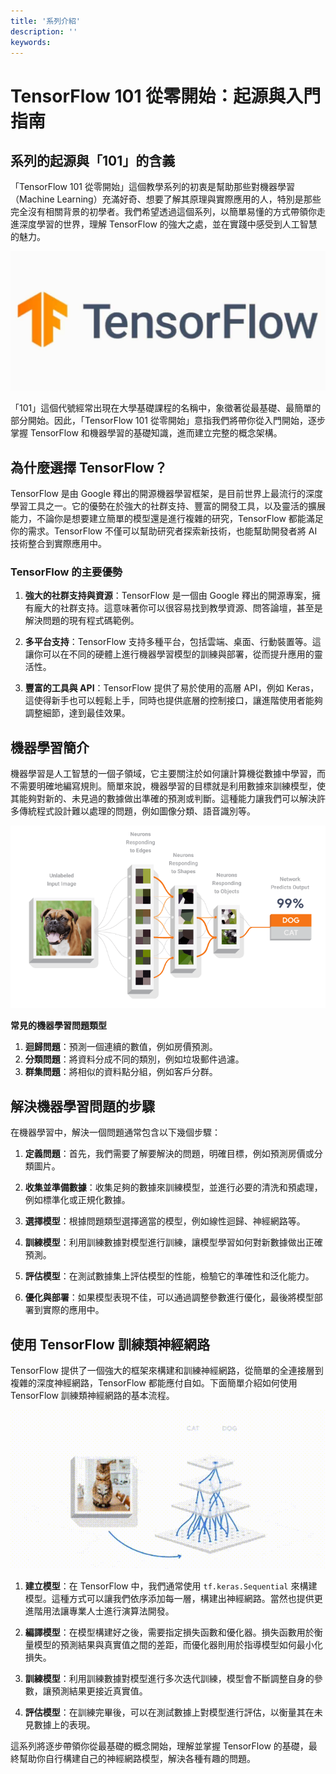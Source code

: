 ```yaml
---
title: '系列介紹'
description: ''
keywords: 
---
```


# TensorFlow 101 從零開始：起源與入門指南

## 系列的起源與「101」的含義

「TensorFlow 101 從零開始」這個教學系列的初衷是幫助那些對機器學習（Machine Learning）充滿好奇、想要了解其原理與實際應用的人，特別是那些完全沒有相關背景的初學者。我們希望透過這個系列，以簡單易懂的方式帶領你走進深度學習的世界，理解 TensorFlow 的強大之處，並在實踐中感受到人工智慧的魅力。

![](./image/img-tf-intro-1.jpg)

「101」這個代號經常出現在大學基礎課程的名稱中，象徵著從最基礎、最簡單的部分開始。因此，「TensorFlow 101 從零開始」意指我們將帶你從入門開始，逐步掌握 TensorFlow 和機器學習的基礎知識，進而建立完整的概念架構。

## 為什麼選擇 TensorFlow？

TensorFlow 是由 Google 釋出的開源機器學習框架，是目前世界上最流行的深度學習工具之一。它的優勢在於強大的社群支持、豐富的開發工具，以及靈活的擴展能力，不論你是想要建立簡單的模型還是進行複雜的研究，TensorFlow 都能滿足你的需求。TensorFlow 不僅可以幫助研究者探索新技術，也能幫助開發者將 AI 技術整合到實際應用中。

### TensorFlow 的主要優勢

1. **強大的社群支持與資源**：TensorFlow 是一個由 Google 釋出的開源專案，擁有龐大的社群支持。這意味著你可以很容易找到教學資源、問答論壇，甚至是解決問題的現有程式碼範例。

2. **多平台支持**：TensorFlow 支持多種平台，包括雲端、桌面、行動裝置等。這讓你可以在不同的硬體上進行機器學習模型的訓練與部署，從而提升應用的靈活性。

3. **豐富的工具與 API**：TensorFlow 提供了易於使用的高層 API，例如 Keras，這使得新手也可以輕鬆上手，同時也提供底層的控制接口，讓進階使用者能夠調整細節，達到最佳效果。

## 機器學習簡介

機器學習是人工智慧的一個子領域，它主要關注於如何讓計算機從數據中學習，而不需要明確地編寫規則。簡單來說，機器學習的目標就是利用數據來訓練模型，使其能夠對新的、未見過的數據做出準確的預測或判斷。這種能力讓我們可以解決許多傳統程式設計難以處理的問題，例如圖像分類、語音識別等。

![](./image/img-tf-intro-2.png)

**常見的機器學習問題類型**

1. **迴歸問題**：預測一個連續的數值，例如房價預測。
2. **分類問題**：將資料分成不同的類別，例如垃圾郵件過濾。
3. **群集問題**：將相似的資料點分組，例如客戶分群。

## 解決機器學習問題的步驟

在機器學習中，解決一個問題通常包含以下幾個步驟：

1. **定義問題**：首先，我們需要了解要解決的問題，明確目標，例如預測房價或分類圖片。

2. **收集並準備數據**：收集足夠的數據來訓練模型，並進行必要的清洗和預處理，例如標準化或正規化數據。

3. **選擇模型**：根據問題類型選擇適當的模型，例如線性迴歸、神經網路等。

4. **訓練模型**：利用訓練數據對模型進行訓練，讓模型學習如何對新數據做出正確預測。

5. **評估模型**：在測試數據集上評估模型的性能，檢驗它的準確性和泛化能力。

6. **優化與部署**：如果模型表現不佳，可以通過調整參數進行優化，最後將模型部署到實際的應用中。

## 使用 TensorFlow 訓練類神經網路
TensorFlow 提供了一個強大的框架來構建和訓練神經網路，從簡單的全連接層到複雜的深度神經網路，TensorFlow 都能應付自如。下面簡單介紹如何使用 TensorFlow 訓練類神經網路的基本流程。

![](./image/img-tf-intro-3.gif)

1. **建立模型**：在 TensorFlow 中，我們通常使用 `tf.keras.Sequential` 來構建模型。這種方式可以讓我們依序添加每一層，構建出神經網路。當然也提供更進階用法讓專業人士進行演算法開發。

2. **編譯模型**：在模型構建好之後，需要指定損失函數和優化器。損失函數用於衡量模型的預測結果與真實值之間的差距，而優化器則用於指導模型如何最小化損失。

3. **訓練模型**：利用訓練數據對模型進行多次迭代訓練，模型會不斷調整自身的參數，讓預測結果更接近真實值。

4. **評估模型**：在訓練完畢後，可以在測試數據上對模型進行評估，以衡量其在未見數據上的表現。

這系列將逐步帶領你從最基礎的概念開始，理解並掌握 TensorFlow 的基礎，最終幫助你自行構建自己的神經網路模型，解決各種有趣的問題。
